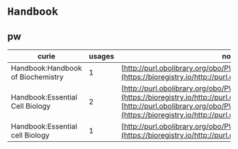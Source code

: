 # `Handbook`
## pw
| curie                             |   usages | nodes                                                                                                                                                                                                                        |
|-----------------------------------|----------|------------------------------------------------------------------------------------------------------------------------------------------------------------------------------------------------------------------------------|
| Handbook:Handbook of Biochemistry |        1 | [http://purl.obolibrary.org/obo/PW:0000085](https://bioregistry.io/http://purl.obolibrary.org/obo/PW:0000085)                                                                                                                |
| Handbook:Essential Cell Biology   |        2 | [http://purl.obolibrary.org/obo/PW:0000086](https://bioregistry.io/http://purl.obolibrary.org/obo/PW:0000086), [http://purl.obolibrary.org/obo/PW:0001317](https://bioregistry.io/http://purl.obolibrary.org/obo/PW:0001317) |
| Handbook:Essential cell Biology   |        1 | [http://purl.obolibrary.org/obo/PW:0001318](https://bioregistry.io/http://purl.obolibrary.org/obo/PW:0001318)                                                                                                                |
